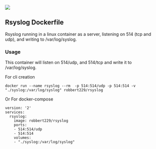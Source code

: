 [![](https://badge.imagelayers.io/robbert229/rsyslog:latest.svg)](https://imagelayers.io/?images=robbert229/rsyslog:latest 'Get your own badge on imagelayers.io')

## Rsyslog Dockerfile

Rsyslog running in a linux container as a server, listening on 514 (tcp and udp), and writing to /var/log/syslog.

### Usage

This container will listen on 514/udp, and 514/tcp and write it to /var/log/syslog.

For cli creation

    docker run --name rsyslog --rm  -p 514:514/udp -p 514:514 -v "./syslog:/var/log/syslog" robbert229/rsyslog 


Or For docker-compose

    version: '2'
    services:
      rsyslog:
        image: robbert229/rsyslog
        ports:
        - 514:514/udp
        - 514:514
        volumes:
        - "./syslog:/var/log/syslog"

